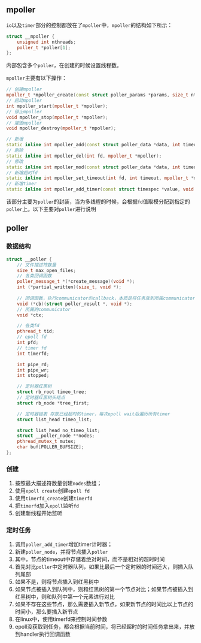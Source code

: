 ## mpoller

`io`以及`timer`部分的控制都放在了`mpoller`中，`mpoller`的结构如下所示：

```c++
struct __mpoller {
	unsigned int nthreads;
	poller_t *poller[1];
};
```

内部包含多个`poller`，在创建的时候设置线程数。

`mpoller`主要有以下操作：

```c++
// 创建mpoller
mpoller_t *mpoller_create(const struct poller_params *params, size_t nthreads);
// 启动mpoller
int mpoller_start(mpoller_t *mpoller);
// 停止mpoller
void mpoller_stop(mpoller_t *mpoller);
// 摧毁mpoller
void mpoller_destroy(mpoller_t *mpoller);

// 新增
static inline int mpoller_add(const struct poller_data *data, int timeout, mpoller_t *mpoller);
// 删除
static inline int mpoller_del(int fd, mpoller_t *mpoller);
// 修改
static inline int mpoller_mod(const struct poller_data *data, int timeout, mpoller_t *mpoller);
// 新增超时fd
static inline int mpoller_set_timeout(int fd, int timeout, mpoller_t *mpoller);
// 新增timer
static inline int mpoller_add_timer(const struct timespec *value, void *context, mpoller_t *mpoller);
```

该部分主要为`poller`的封装，当为多线程的时候，会根据`fd`值取模分配到指定的`poller`上。以下主要对`poller`进行说明

## poller

### 数据结构

```c++
struct __poller {
	// 文件描述符数量
	size_t max_open_files;
	// 各类回调函数
	poller_message_t *(*create_message)(void *);
	int (*partial_written)(size_t, void *);
	
	// 回调函数，执行communicator的callback，本质是将任务放到所属communicator的线程池中。
	void (*cb)(struct poller_result *, void *);
	// 所属的communicator
	void *ctx;

	// 各类fd
	pthread_t tid;
	// epoll fd
	int pfd;
	// timer fd
	int timerfd;

	int pipe_rd;
	int pipe_wr;
	int stopped;

	// 定时器红黑树
	struct rb_root timeo_tree;
	// 定时器红黑树头结点
	struct rb_node *tree_first;

	// 定时器链表 存放已经超时的timer，每次epoll wait后遍历所有timer
	struct list_head timeo_list;

	struct list_head no_timeo_list;
	struct __poller_node **nodes;
	pthread_mutex_t mutex;
	char buf[POLLER_BUFSIZE];
};
```

### 创建

1. 按照最大描述符数量创建`nodes`数组；
2. 使用`epoll create`创建`epoll fd`
3. 使用`timerfd_create`创建`timerfd`
4. 把`timerfd`加入`epoll`监听`fd`
5. 创建新线程开始监听

### 定时任务

1. 调用`poller_add_timer`增加timer计时器；
2. 新建`poller_node`，并将节点插入`poller`
3. 其中，节点的timeout中存储着绝对时间，而不是相对的超时时间
4. 首先对比`poller`中定时器队列，如果比最后一个定时器的时间还大，则插入队列尾部
5. 如果不是，则将节点插入到红黑树中
6. 如果节点被插入到队列中，则和红黑树的第一个节点对比；如果节点被插入到红黑树中，则和队列中第一个元素进行对比
7. 如果不存在这些节点，那么需要插入新节点，如果新节点的时间比以上节点的时间小，那么要插入新节点
8. 在linux中，使用timerfd来控制时间参数
9. epoll没获取到任务，都会根据当前时间，将已经超时的时间任务拿出来，并放到handler执行回调函数
